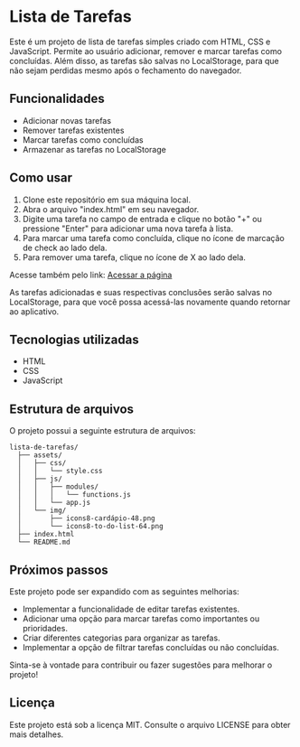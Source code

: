 # Lista de Tarefas

Este é um projeto de lista de tarefas simples criado com HTML, CSS e JavaScript. Permite ao usuário adicionar, remover e marcar tarefas como concluídas. Além disso, as tarefas são salvas no LocalStorage, para que não sejam perdidas mesmo após o fechamento do navegador.

## Funcionalidades

- Adicionar novas tarefas
- Remover tarefas existentes
- Marcar tarefas como concluídas
- Armazenar as tarefas no LocalStorage

## Como usar

1. Clone este repositório em sua máquina local.
2. Abra o arquivo "index.html" em seu navegador.
3. Digite uma tarefa no campo de entrada e clique no botão "+" ou pressione "Enter" para adicionar uma nova tarefa à lista.
4. Para marcar uma tarefa como concluída, clique no ícone de marcação de check ao lado dela.
5. Para remover uma tarefa, clique no ícone de X ao lado dela.

Acesse também pelo link:
[Acessar a página](https://manuelferreira90.github.io/lista-de-tarefas/)

As tarefas adicionadas e suas respectivas conclusões serão salvas no LocalStorage, para que você possa acessá-las novamente quando retornar ao aplicativo.

## Tecnologias utilizadas

- HTML
- CSS
- JavaScript

## Estrutura de arquivos

O projeto possui a seguinte estrutura de arquivos:

```
lista-de-tarefas/
  ├── assets/
  │   ├── css/
  │   │   └── style.css
  │   ├── js/
  │   │   ├── modules/
  │   │   │   └── functions.js
  │   │   └── app.js
  │   └── img/
  │       ├── icons8-cardápio-48.png
  │       └── icons8-to-do-list-64.png
  ├── index.html
  └── README.md
```


## Próximos passos

Este projeto pode ser expandido com as seguintes melhorias:

- Implementar a funcionalidade de editar tarefas existentes.
- Adicionar uma opção para marcar tarefas como importantes ou prioridades.
- Criar diferentes categorias para organizar as tarefas.
- Implementar a opção de filtrar tarefas concluídas ou não concluídas.

Sinta-se à vontade para contribuir ou fazer sugestões para melhorar o projeto!

## Licença

Este projeto está sob a licença MIT. Consulte o arquivo LICENSE para obter mais detalhes.
